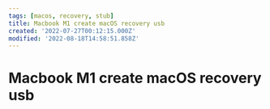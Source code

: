 ```yaml
---
tags: [macos, recovery, stub]
title: Macbook M1 create macOS recovery usb
created: '2022-07-27T00:12:15.000Z'
modified: '2022-08-18T14:58:51.858Z'
---
```


# Macbook M1 create macOS recovery usb

